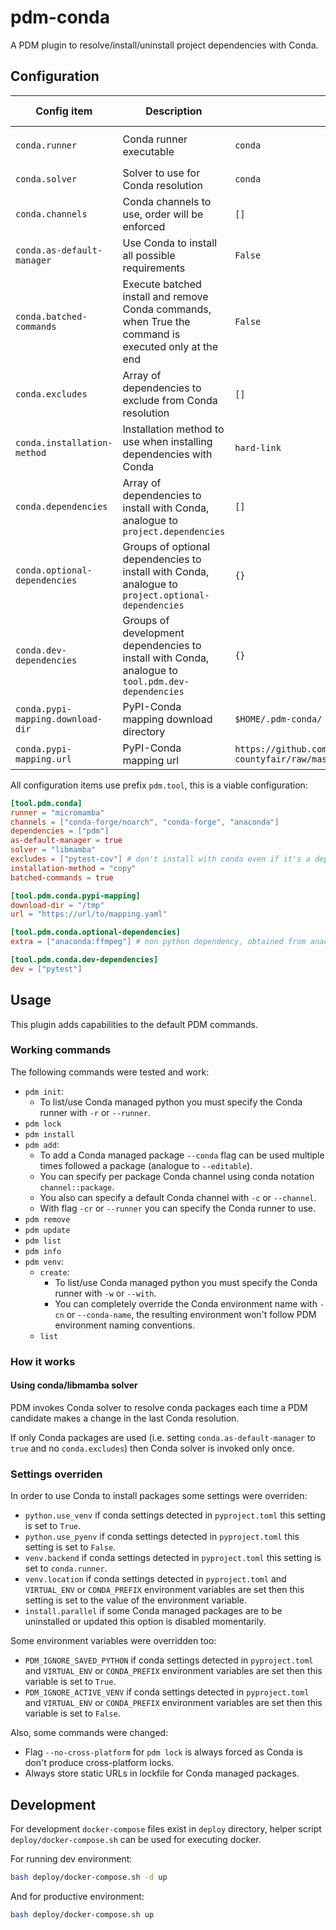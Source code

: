 # pdm-conda

A PDM plugin to resolve/install/uninstall project dependencies with Conda.

## Configuration

| Config item                       | Description                                                                                          | Default value                                                                                       | Possible values                | Environment variable            |
|-----------------------------------|------------------------------------------------------------------------------------------------------|-----------------------------------------------------------------------------------------------------|--------------------------------|---------------------------------|
| `conda.runner`                    | Conda runner executable                                                                              | `conda`                                                                                             | `conda`, `mamba`, `micromamba` | `PDM_CONDA_RUNNER`              |
| `conda.solver`                    | Solver to use for Conda resolution                                                                   | `conda`                                                                                             | `conda`, `libmamba`            | `PDM_CONDA_SOLVER`              |
| `conda.channels`                  | Conda channels to use, order will be enforced                                                        | `[]`                                                                                                |                                |                                 |
| `conda.as-default-manager`        | Use Conda to install all possible requirements                                                       | `False`                                                                                             |                                | `PDM_CONDA_AS_DEFAULT_MANAGER`  |
| `conda.batched-commands`          | Execute batched install and remove Conda commands, when True the command is executed only at the end | `False`                                                                                             |                                | `PDM_CONDA_BATCHED_COMMANDS`    |
| `conda.excludes`                  | Array of dependencies to exclude from Conda resolution                                               | `[]`                                                                                                |                                |                                 |
| `conda.installation-method`       | Installation method to use when installing dependencies with Conda                                   | `hard-link`                                                                                         | `hard-link`, `copy`            | `PDM_CONDA_INSTALLATION_METHOD` |
| `conda.dependencies`              | Array of dependencies to install with Conda, analogue to `project.dependencies`                      | `[]`                                                                                                |                                |                                 |
| `conda.optional-dependencies`     | Groups of optional dependencies to install with Conda, analogue to `project.optional-dependencies`   | `{}`                                                                                                |                                |                                 |
| `conda.dev-dependencies`          | Groups of development dependencies to install with Conda, analogue to `tool.pdm.dev-dependencies`    | `{}`                                                                                                |                                |                                 |
| `conda.pypi-mapping.download-dir` | PyPI-Conda mapping download directory                                                                | `$HOME/.pdm-conda/`                                                                                 |                                | `PDM_CONDA_PYPI_MAPPING_DIR`    |
| `conda.pypi-mapping.url`          | PyPI-Conda mapping url                                                                               | `https://github.com/regro/cf-graph-countyfair/raw/master/mappings/pypi/grayskull_pypi_mapping.yaml` |                                | `PDM_CONDA_PYPI_MAPPING_URL`    |

All configuration items use prefix `pdm.tool`, this is a viable configuration:

```toml
[tool.pdm.conda]
runner = "micromamba"
channels = ["conda-forge/noarch", "conda-forge", "anaconda"]
dependencies = ["pdm"]
as-default-manager = true
solver = "libmamba"
excludes = ["pytest-cov"] # don't install with conda even if it's a dependency from other packages
installation-method = "copy"
batched-commands = true

[tool.pdm.conda.pypi-mapping]
download-dir = "/tmp"
url = "https://url/to/mapping.yaml"

[tool.pdm.conda.optional-dependencies]
extra = ["anaconda:ffmpeg"] # non python dependency, obtained from anaconda channel

[tool.pdm.conda.dev-dependencies]
dev = ["pytest"]
```

## Usage

This plugin adds capabilities to the default PDM commands.

### Working commands

The following commands were tested and work:

* `pdm init`:
    * To list/use Conda managed python you must specify the Conda runner with `-r` or `--runner`.
* `pdm lock`
* `pdm install`
* `pdm add`:
    * To add a Conda managed package `--conda` flag can be used multiple times followed a package (analogue
      to `--editable`).
    * You can specify per package Conda channel using conda notation `channel::package`.
    * You also can specify a default Conda channel with `-c` or `--channel`.
    * With flag `-cr` or `--runner` you can specify the Conda runner to use.
* `pdm remove`
* `pdm update`
* `pdm list`
* `pdm info`
* `pdm venv`:
  * `create`:
      * To list/use Conda managed python you must specify the Conda runner with `-w` or `--with`.
      * You can completely override the Conda environment name with `-cn` or `--conda-name`, the resulting environment
        won't follow PDM environment naming conventions.
  * `list`

### How it works

#### Using conda/libmamba solver

PDM invokes Conda solver to resolve conda packages each time a PDM candidate makes a change in the last Conda
resolution.

If only Conda packages are used (i.e. setting `conda.as-default-manager` to `true` and no `conda.excludes`) then Conda
solver is invoked only once.

### Settings overriden

In order to use Conda to install packages some settings were overriden:

* `python.use_venv` if conda settings detected in `pyproject.toml` this setting is set to `True`.
* `python.use_pyenv` if conda settings detected in `pyproject.toml` this setting is set to `False`.
* `venv.backend` if conda settings detected in `pyproject.toml` this setting is set to `conda.runner`.
* `venv.location` if conda settings detected in `pyproject.toml` and `VIRTUAL_ENV` or `CONDA_PREFIX` environment
  variables are set then this setting is set to the value of the environment variable.
* `install.parallel` if some Conda managed packages are to be uninstalled or updated this option is disabled
  momentarily.

Some environment variables were overridden too:

* `PDM_IGNORE_SAVED_PYTHON` if conda settings detected in `pyproject.toml` and `VIRTUAL_ENV` or `CONDA_PREFIX`
  environment
  variables are set then this variable is set to `True`.
* `PDM_IGNORE_ACTIVE_VENV` if conda settings detected in `pyproject.toml` and `VIRTUAL_ENV` or `CONDA_PREFIX`
  environment
  variables are set then this variable is set to `False`.

Also, some commands were changed:

* Flag `--no-cross-platform` for `pdm lock` is always forced as Conda is don't produce cross-platform locks.
* Always store static URLs in lockfile for Conda managed packages.

## Development

For development `docker-compose` files exist in `deploy` directory, helper script `deploy/docker-compose.sh` can be used
for executing docker.

For running dev environment:

```bash
bash deploy/docker-compose.sh -d up
```

And for productive environment:

```bash
bash deploy/docker-compose.sh up
```
